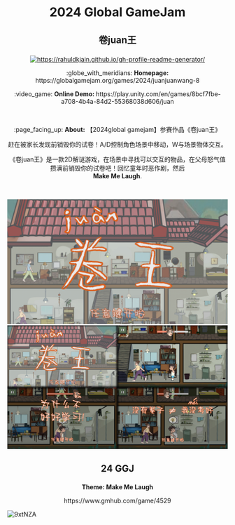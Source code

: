 # <p align="center" >2024 Global GameJam</p>
## <p align="center" >卷juan王</p>  

<p align="center">
<a href="https://www.bilibili.com/video/BV1L5411C7Q2/" target="blank"><img align="center" src="https://raw.githubusercontent.com/rahuldkjain/github-profile-readme-generator/master/src/images/icons/Social/youtube.svg" alt="https://rahuldkjain.github.io/gh-profile-readme-generator/" height="30" width="40" /></a>
</p>
<p align="center">:globe_with_meridians: <b>Homepage: </b> https://globalgamejam.org/games/2024/juanjuanwang-8</p>
<p align="center">:video_game: <b>Online Demo: </b> https://play.unity.com/en/games/8bcf7fbe-a708-4b4a-84d2-55368038d606/juan</p>

</br>
<p align="center">:page_facing_up: <b>About:</b> 【2024global gamejam】参赛作品《卷juan王》</p>
<p align="center">赶在被家长发现前销毁你的试卷！A/D控制角色场景中移动，W与场景物体交互。</p>
<p align="center">《卷juan王》是一款2D解谜游戏，在场景中寻找可以交互的物品，在父母怒气值攒满前销毁你的试卷吧！回忆童年时恶作剧，然后<br>
  <b>Make Me Laugh</b>. </p>

<br/>

![Craft Swap](https://github.com/xr0919/2024GGJ_JuanWang/blob/main/preview1.png?raw=true)
![Craft Swap](https://github.com/xr0919/2024GGJ_JuanWang/blob/main/preview0.jpg?raw=true)

##
## <p align="center" >24 GGJ</p>
<p align="center"><b>Theme: Make Me Laugh</b></p>
<p align="center">https://www.gmhub.com/game/4529</p>
  
![9xtNZA](https://files.gmhub.com/storage/upload/2024/01/OrPKvchfAehn41KcAQtHZL1OkgH9PpCwrSM0rvXA.jpg.webp)

